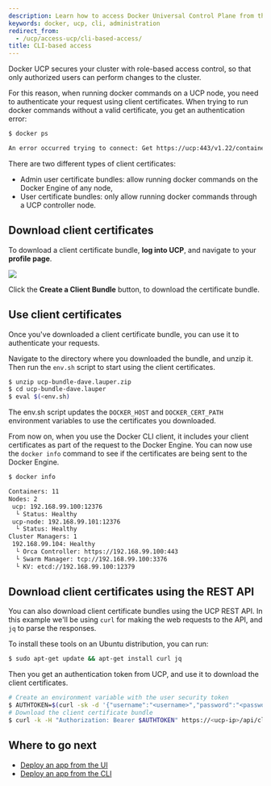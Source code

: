 ```yaml
---
description: Learn how to access Docker Universal Control Plane from the CLI.
keywords: docker, ucp, cli, administration
redirect_from:
  - /ucp/access-ucp/cli-based-access/
title: CLI-based access
---
```

Docker UCP secures your cluster with role-based access control, so that only authorized users can perform changes to the cluster.

For this reason, when running docker commands on a UCP node, you need to authenticate your request using client certificates. When trying to run docker commands without a valid certificate, you get an authentication error:

```markdown
$ docker ps

An error occurred trying to connect: Get https://ucp:443/v1.22/containers/json: x509: certificate signed by unknown authority (possibly because of "crypto/rsa: verification error" when trying to verify candidate authority certificate "UCP Client Root CA")
```

There are two different types of client certificates:

* Admin user certificate bundles: allow running docker commands on the Docker Engine of any node,
* User certificate bundles: only allow running docker commands through a UCP controller node.

## Download client certificates

To download a client certificate bundle, **log into UCP**, and navigate to your **profile page**.

![](../images/cli-based-access-1.png)

Click the **Create a Client Bundle** button, to download the certificate bundle.

## Use client certificates

Once you've downloaded a client certificate bundle, you can use it to authenticate your requests.

Navigate to the directory where you downloaded the bundle, and unzip it. Then run the `env.sh` script to start using the client certificates.

```bash
$ unzip ucp-bundle-dave.lauper.zip
$ cd ucp-bundle-dave.lauper
$ eval $(<env.sh)
```

The env.sh script updates the `DOCKER_HOST` and `DOCKER_CERT_PATH` environment variables to use the certificates you downloaded.

From now on, when you use the Docker CLI client, it includes your client certificates as part of the request to the Docker Engine. You can now use the `docker info` command to see if the certificates are being sent to the Docker Engine.

```markdown
$ docker info

Containers: 11
Nodes: 2
 ucp: 192.168.99.100:12376
  └ Status: Healthy
 ucp-node: 192.168.99.101:12376
  └ Status: Healthy
Cluster Managers: 1
 192.168.99.104: Healthy
  └ Orca Controller: https://192.168.99.100:443
  └ Swarm Manager: tcp://192.168.99.100:3376
  └ KV: etcd://192.168.99.100:12379
```

## Download client certificates using the REST API

You can also download client certificate bundles using the UCP REST API. In this example we'll be using `curl` for making the web requests to the API, and `jq` to parse the responses.

To install these tools on an Ubuntu distribution, you can run:

```bash
$ sudo apt-get update && apt-get install curl jq
```

Then you get an authentication token from UCP, and use it to download the client certificates.

```bash
# Create an environment variable with the user security token
$ AUTHTOKEN=$(curl -sk -d '{"username":"<username>","password":"<password>"}' https://<ucp-ip>/auth/login | jq -r .auth_token)
# Download the client certificate bundle
$ curl -k -H "Authorization: Bearer $AUTHTOKEN" https://<ucp-ip>/api/clientbundle -o bundle.zip
```

## Where to go next

* [Deploy an app from the UI](../applications/deploy-app-ui.md)
* [Deploy an app from the CLI](../applications/deploy-app-cli.md)